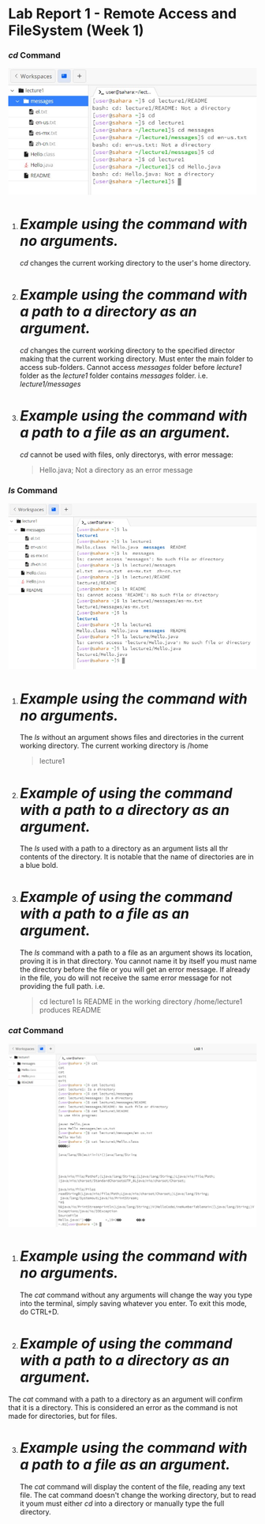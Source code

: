 # **Lab Report 1 - Remote Access and FileSystem (Week 1)**

### *cd* Command
![Image](CD.jpeg)
1. # *Example using the command with no arguments.*
   *cd* changes the current working directory to the user's home directory.
2. # *Example using the command with a path to a directory as an argument.*
   *cd* changes the current working directory to the specified director making that the current working directory.
   Must enter the main folder to access sub-folders.
   Cannot access *messages* folder before *lecture1* folder as the *lecture1* folder contains *messages* folder.
   i.e. *lecture1/messages*
3. # *Example using the command with a path to a file as an argument.*
   *cd* cannot be used with files, only directorys, with error message:

   > Hello.java; Not a directory as an error message
   
### *ls* Command
![Image](Ls.jpeg)
1. # *Example using the command with no arguments.*
   The *ls* without an argument shows files and directories in the current working directory. The current working directory is /home
   > lecture1 
2. # *Example of using the command with a path to a directory as an argument.*
     The *ls* used with a path to a directory as an argument lists all thr contents of the directory. It is notable that the name of directories are in a blue bold.
3. # *Example of using the command with a path to a file as an argument.*
   The *ls* command with a path to a file as an argument shows its location, proving it is in that directory.
   You cannot name it by itself you must name the directory before the file or you will get an error message.
   If already in the file, you do will not receive the same error message for not providing the full path.
   i.e.
   > cd lecture1
   > ls README
   in the working directory /home/lecture1 produces
   > README
### *cat* Command
![Image](Cat.jpeg)
1. # *Example using the command with no arguments.*
   The *cat* command without any arguments will change the way you type into the terminal, simply saving whatever you enter. To exit this mode, do CTRL+D.
2. # *Example of using the command with a path to a directory as an argument.*
  The *cat* command with a path to a directory as an argument will confirm that it is a directory. This is considered an error as the command is not made for directories, but for files.  

3. # *Example using the command with a path to a file as an argument.*
   The *cat* command will display the content of the file, reading any text file. The cat command doesn't change the working directory, but to read it youm must either *cd* into a directory or manually type the full directory.
